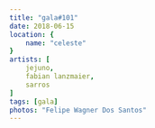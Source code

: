 ```yaml
---
title: "gala#101"
date: 2018-06-15
location: {
    name: "celeste"
}
artists: [
    jejuno,
    fabian lanzmaier,
    sarros
]
tags: [gala]
photos: "Felipe Wagner Dos Santos"
---
```

